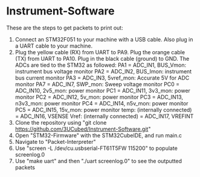 # Instrument-Software
These are the steps to get packets to print out:
  1. Connect an STM32F051 to your machine with a USB cable. Also plug in a UART cable to your machine.
  2. Plug the yellow cable (RX) from UART to PA9. Plug the orange cable (TX) from UART to PA10. Plug in the black cable (ground) to GND. The ADCs are tied      to the STM32 as followed:
         PA1 = ADC_IN1, BUS_Vmon: instrument bus voltage monitor
	 PA2 = ADC_IN2, BUS_Imon: instrument bus current monitor
	 PA3 = ADC_IN3, 5vref_mon: Accurate 5V for ADC monitor
	 PA7 = ADC_IN7, SWP_mon: Sweep voltage monitor
	 PC0 = ADC_IN10, 2v5_mon: power monitor
	 PC1 = ADC_IN11, 3v3_mon: power monitor
	 PC2 = ADC_IN12, 5v_mon: power monitor
	 PC3 = ADC_IN13, n3v3_mon: power monitor
	 PC4 = ADC_IN14, n5v_mon: power monitor
	 PC5 = ADC_IN15, 15v_mon: power monitor
	 temp: (internally connected) = ADC_IN16, VSENSE
	 Vref: (internally connected) = ADC_IN17, VREFINT		 
  3. Clone the repository using "git clone https://github.com/3UCubed/Instrument-Software.git"
  4. Open "STM32-Firmware" with the STM32CubeIDE, and run main.c
  5. Navigate to "Packet-Interpreter"
  6. Use "screen -L /dev/cu.usbserial-FT61T5FW 115200" to populate screenlog.0
  7. Use "make uart" and then "./uart screenlog.0" to see the outputted packets
